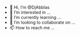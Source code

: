 - 👋 Hi, I’m @DjAbblas
- 👀 I’m interested in ...
- 🌱 I’m currently learning ...
- 💞️ I’m looking to collaborate on ...
- 📫 How to reach me ...

<!---
DjAbblas/DjAbblas is a ✨ special ✨ repository because its `README.md` (this file) appears on your GitHub profile.
You can click the Preview link to take a look at your changes.
--->
